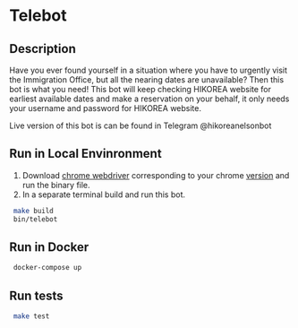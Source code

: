 # Telebot

## Description
Have you ever found yourself in a situation where you have to urgently visit the Immigration Office, but all the nearing dates are unavailable? Then this bot is what you need! This bot will keep checking HIKOREA website for earliest available dates and make a reservation on your behalf, it only needs your username and password for HIKOREA website.

Live version of this bot is can be found in Telegram @hikoreanelsonbot

## Run in Local Envinronment
1. Download [chrome webdriver](https://chromedriver.chromium.org/downloads) corresponding to your chrome [version](https://help.zenplanner.com/hc/en-us/articles/204253654-How-to-Find-Your-Internet-Browser-Version-Number-Google-Chrome) and run the binary file. 
2. In a separate terminal build and run this bot.   
``` bash
 make build
 bin/telebot
```     

## Run in Docker
``` bash
 docker-compose up
```

## Run tests 
```bash
 make test
```
